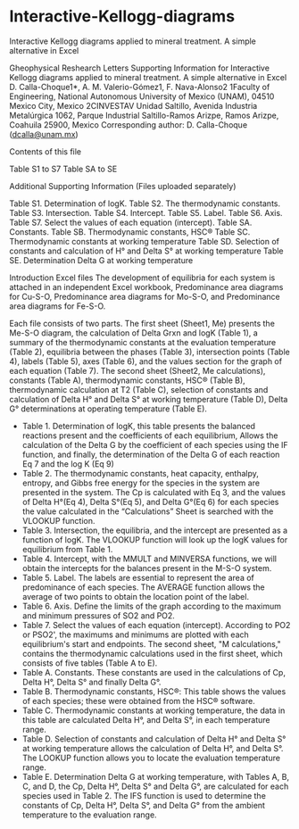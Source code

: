 # Interactive-Kellogg-diagrams
Interactive Kellogg diagrams applied to mineral treatment. A simple alternative in Excel

Gheophysical Reshearch Letters
Supporting Information for
Interactive Kellogg diagrams applied to mineral treatment. A simple alternative in 
Excel
D. Calla-Choque1*, A. M. Valerio-Gómez1, F. Nava-Alonso2
1Faculty of Engineering, National Autonomous University of Mexico (UNAM), 04510 Mexico City, Mexico
2CINVESTAV Unidad Saltillo, Avenida Industria Metalúrgica 1062, Parque Industrial Saltillo-Ramos Arizpe, 
Ramos Arizpe, Coahuila 25900, Mexico
Corresponding author: D. Calla-Choque (dcalla@unam.mx)

Contents of this file 

Table S1 to S7
Table SA to SE

Additional Supporting Information (Files uploaded separately)

Table S1. Determination of logK.
Table S2. The thermodynamic constants.
Table S3. Intersection.
Table S4.  Intercept.
Table S5. Label.
Table S6. Axis.
Table S7. Select the values of each equation (intercept).
Table SA. Constants.
Table SB. Thermodynamic constants, HSC®
Table SC. Thermodynamic constants at working temperature
Table SD. Selection of constants and calculation of H° and Delta S° at working 
temperature
Table SE. Determination Delta G at working temperature

Introduction 
Excel files
The development of equilibria for each system is attached in an independent Excel 
workbook, Predominance area diagrams for Cu-S-O, Predominance area diagrams for 
Mo-S-O, and Predominance area diagrams for Fe-S-O.

Each file consists of two parts. 
The first sheet (Sheet1, Me) presents the Me-S-O diagram, the calculation of Delta Grxn and 
logK (Table 1), a summary of the thermodynamic constants at the evaluation 
temperature (Table 2), equilibria between the phases (Table 3), intersection points (Table 
4), labels (Table 5), axes (Table 6), and the values section for the graph of each equation 
(Table 7).
The second sheet (Sheet2, Me calculations), constants (Table A), thermodynamic 
constants, HSC® (Table B), thermodynamic calculation at T2 (Table C), selection of 
constants and calculation of Delta H° and Delta S° at working temperature (Table D), Delta G° 
determinations at operating temperature (Table E).

*	Table 1. Determination of logK, this table presents the balanced reactions 
present and the coefficients of each equilibrium, Allows the calculation of the Delta G 
by the coefficient of each species using the IF function, and finally, the 
determination of the Delta G of each reaction Eq 7 and the log K (Eq 9)
*	Table 2. The thermodynamic constants, heat capacity, enthalpy, entropy, and 
Gibbs free energy for the species in the system are presented in the system. The 
Cp is calculated with Eq 3, and the values of Delta H°(Eq 4), Delta S°(Eq 5), and Delta G°(Eq 6) for each species the value calculated in the “Calculations” Sheet is searched with the VLOOKUP function.
*	Table 3. Intersection, the equilibria, and the intercept are presented as a function 
of logK. The VLOOKUP function will look up the logK values for equilibrium from 
Table 1.
*	Table 4.  Intercept, with the MMULT and MINVERSA functions, we will obtain the 
intercepts for the balances present in the M-S-O system. 
*	Table 5. Label. The labels are essential to represent the area of predominance of 
each species. The AVERAGE function allows the average of two points to obtain 
the location point of the label.
*	Table 6. Axis. Define the limits of the graph according to the maximum and 
minimum pressures of SO2 and PO2.
*	Table 7. Select the values of each equation (intercept). According to PO2 or 
PSO2', the maximums and minimums are plotted with each equilibrium's 
start and endpoints.
The second sheet, "M calculations," contains the thermodynamic calculations used in the 
first sheet, which consists of five tables (Table A to E).
*	Table A. Constants. These constants are used in the calculations of Cp, Delta H°, Delta S° 
and finally Delta G°.
*	Table B. Thermodynamic constants, HSC®: This table shows the values of each 
species; these were obtained from the HSC® software.
*	Table C. Thermodynamic constants at working temperature, the data in this table 
are calculated Delta H°, and Delta S°, in each temperature range.
*	Table D. Selection of constants and calculation of Delta H° and Delta S° at working 
temperature allows the calculation of Delta H°, and Delta S°. The LOOKUP function allows 
you to locate the evaluation temperature range.
*	Table E. Determination Delta G at working temperature, with Tables A, B, C, and D, 
the Cp, Delta H°, Delta S° and Delta G°, are calculated for each species used in Table 2. The IFS 
function is used to determine the constants of Cp, Delta H°, Delta S°, and Delta G° from the 
ambient temperature to the evaluation range.

